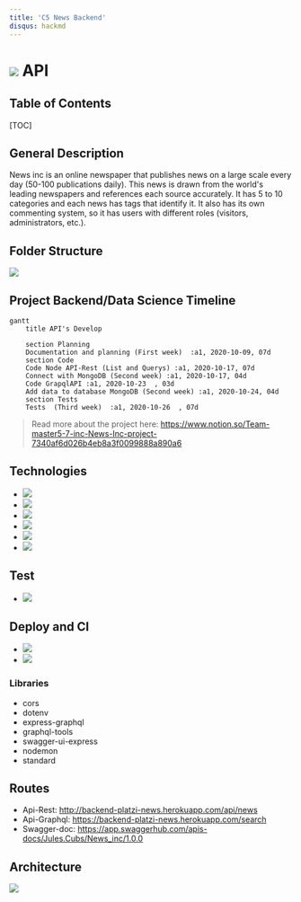 ```yaml
---
title: 'C5 News Backend'
disqus: hackmd
---
```


![](https://i.imgur.com/n2EdNC0.png)
API
===

## Table of Contents

[TOC]

## General Description

News inc is an online newspaper that publishes news on a large scale every day (50-100 publications daily). This news is drawn from the world's leading newspapers and references each source accurately. It has 5 to 10 categories and each news has tags that identify it. It also has its own commenting system, so it has users with different roles (visitors, administrators, etc.).


## Folder Structure

![](https://i.imgur.com/EVmCV5e.png)

Project Backend/Data Science Timeline
---
```mermaid
gantt
    title API's Develop

    section Planning
    Documentation and planning (First week)  :a1, 2020-10-09, 07d
    section Code
    Code Node API-Rest (List and Querys) :a1, 2020-10-17, 07d
    Connect with MongoDB (Second week) :a1, 2020-10-17, 04d
    Code GrapqlAPI :a1, 2020-10-23  , 03d
    Add data to database MongoDB (Second week) :a1, 2020-10-24, 04d
    section Tests
    Tests  (Third week)  :a1, 2020-10-26  , 07d
```

> Read more about the project here: https://www.notion.so/Team-master5-7-inc-News-Inc-project-7340af6d026b4eb8a3f0099888a890a6

## Technologies


* ![](https://i.imgur.com/eA8ZrPK.png)
* ![](https://i.imgur.com/7zKF4pa.png)
* ![](https://i.imgur.com/Rruh7c4.png)
* ![](https://i.imgur.com/ZFTkIJ7.png)
* ![](https://i.imgur.com/VULziVz.png)
* ![](https://i.imgur.com/Oa8sfu0.png)

##  Test

* ![](https://i.imgur.com/jCDE72M.png)

##  Deploy and CI

* ![](https://i.imgur.com/u67pzSH.png)
* ![](https://i.imgur.com/VIn6FVD.png)


### Libraries

* cors
* dotenv
* express-graphql
* graphql-tools
* swagger-ui-express
* nodemon
* standard

## Routes

* Api-Rest: http://backend-platzi-news.herokuapp.com/api/news
* Api-Graphql: https://backend-platzi-news.herokuapp.com/search
* Swagger-doc: https://app.swaggerhub.com/apis-docs/Jules.Cubs/News_inc/1.0.0

##  Architecture

![](https://i.imgur.com/QTjaqqX.png)


